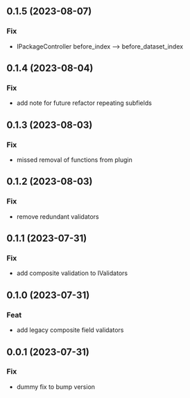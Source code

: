 ## 0.1.5 (2023-08-07)

### Fix

- IPackageController before_index --> before_dataset_index

## 0.1.4 (2023-08-04)

### Fix

- add note for future refactor repeating subfields

## 0.1.3 (2023-08-03)

### Fix

- missed removal of functions from plugin

## 0.1.2 (2023-08-03)

### Fix

- remove redundant validators

## 0.1.1 (2023-07-31)

### Fix

- add composite validation to IValidators

## 0.1.0 (2023-07-31)

### Feat

- add legacy composite field validators

## 0.0.1 (2023-07-31)

### Fix

- dummy fix to bump version
